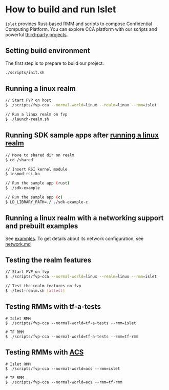 # How to build and run Islet

`Islet` provides Rust-based RMM and scripts to compose Confidential Computing Platform.
You can explore CCA platform with our scripts and
powerful [third-party projects](https://github.com/islet-project/islet/tree/main/third-party).

## Setting build environment

The first step is to prepare to build our project.

```bash
./scripts/init.sh
```

## Running a linux realm
```bash
// Start FVP on host
$ ./scripts/fvp-cca --normal-world=linux --realm=linux --rmm=islet

// Run a linux realm on fvp
$ ./launch-realm.sh
```

## Running SDK sample apps after [running a linux realm](#running-a-linux-realm)
```bash
// Move to shared dir on realm
$ cd /shared

// Insert RSI kernel module
$ insmod rsi.ko

// Run the sample app (rust)
$ ./sdk-example

// Run the sample app (c)
$ LD_LIBRARY_PATH=./ ./sdk-example-c
```

## Running a linux realm with a networking support and prebuilt examples
See [examples](https://github.com/islet-project/islet/tree/main/examples).
To get details about its network configuration, see [network.md](./network.md)

## Testing the realm features
```bash
// Start FVP on fvp
$ ./scripts/fvp-cca --normal-world=linux --realm=linux --rmm=islet

// Test the realm features on fvp
$ ./test-realm.sh [attest]
```

## Testing RMMs with tf-a-tests
```
# Islet RMM
$ ./scripts/fvp-cca --normal-world=tf-a-tests --rmm=islet

# TF RMM
$ ./scripts/fvp-cca --normal-world=tf-a-tests --rmm=tf-rmm
```

## Testing RMMs with [ACS](https://github.com/ARM-software/cca-rmm-acs)
```
# Islet RMM
$ ./scripts/fvp-cca --normal-world=acs --rmm=islet

# TF RMM
$ ./scripts/fvp-cca --normal-world=acs --rmm=tf-rmm
```
